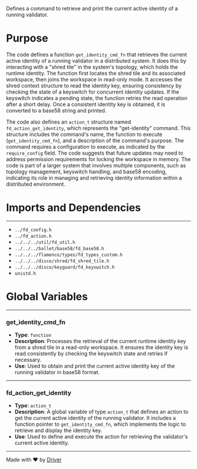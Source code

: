 <!--------------------------------------------------------------------------------->
<!-- IMPORTANT: This file is auto-generated by Driver (https://driver.ai). -------->
<!-- Manual edits may be overwritten on future commits. --------------------------->
<!--------------------------------------------------------------------------------->

Defines a command to retrieve and print the current active identity of a running validator.

# Purpose
The code defines a function `get_identity_cmd_fn` that retrieves the current active identity of a running validator in a distributed system. It does this by interacting with a "shred tile" in the system's topology, which holds the runtime identity. The function first locates the shred tile and its associated workspace, then joins the workspace in read-only mode. It accesses the shred context structure to read the identity key, ensuring consistency by checking the state of a keyswitch for concurrent identity updates. If the keyswitch indicates a pending state, the function retries the read operation after a short delay. Once a consistent identity key is obtained, it is converted to a base58 string and printed.

The code also defines an `action_t` structure named `fd_action_get_identity`, which represents the "get-identity" command. This structure includes the command's name, the function to execute (`get_identity_cmd_fn`), and a description of the command's purpose. The command requires a configuration to execute, as indicated by the `require_config` field. The code suggests that future updates may need to address permission requirements for locking the workspace in memory. The code is part of a larger system that involves multiple components, such as topology management, keyswitch handling, and base58 encoding, indicating its role in managing and retrieving identity information within a distributed environment.
# Imports and Dependencies

---
- `../fd_config.h`
- `../fd_action.h`
- `../../../util/fd_util.h`
- `../../../ballet/base58/fd_base58.h`
- `../../../flamenco/types/fd_types_custom.h`
- `../../../disco/shred/fd_shred_tile.h`
- `../../../disco/keyguard/fd_keyswitch.h`
- `unistd.h`


# Global Variables

---
### get\_identity\_cmd\_fn
- **Type**: `function`
- **Description**: Processes the retrieval of the current runtime identity key from a shred tile in a read-only workspace. It ensures the identity key is read consistently by checking the keyswitch state and retries if necessary.
- **Use**: Used to obtain and print the current active identity key of the running validator in base58 format.


---
### fd\_action\_get\_identity
- **Type**: ``action_t``
- **Description**: A global variable of type `action_t` that defines an action to get the current active identity of the running validator. It includes a function pointer to `get_identity_cmd_fn`, which implements the logic to retrieve and display the identity key.
- **Use**: Used to define and execute the action for retrieving the validator's current active identity.



---
Made with ❤️ by [Driver](https://www.driver.ai/)